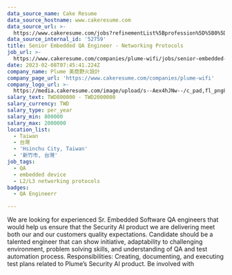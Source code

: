 ```yaml
---
data_source_name: Cake Resume
data_source_hostname: www.cakeresume.com
data_source_url: >-
  https://www.cakeresume.com/jobs?refinementList%5Bprofession%5D%5B0%5D=engineering_qa-engineer&refinementList%5Bsalary_currency%5D=TWD&range%5Bsalary_range%5D%5Bmin%5D=800096
data_source_internal_id: '52759'
title: Senior Embedded QA Engineer - Networking Protocols
job_url: >-
  https://www.cakeresume.com/companies/plume-wifi/jobs/senior-embedded-qa-engineer-networking-protocols
date: 2023-02-08T07:45:41.224Z
company_name: Plume 美商野火設計
company_page_url: 'https://www.cakeresume.com/companies/plume-wifi'
company_logo_url: >-
  https://media.cakeresume.com/image/upload/s--Aex4hJNw--/c_pad,fl_png8,h_200,w_200/v1651575028/ll5mohuzjlcovixjpgpp.png
salary_text: TWD800000 - TWD2000000
salary_currency: TWD
salary_type: per_year
salary_min: 800000
salary_max: 2000000
location_list:
  - Taiwan
  - 台灣
  - 'Hsinchu City, Taiwan'
  - '新竹市, 台灣'
job_tags:
  - QA
  - embedded device
  - L2/L3 networking protocols
badges:
  - QA Engineerr

---
```


We are looking for experienced Sr. Embedded Software QA engineers that would help us ensure that the Security AI product we are delivering meet both our and our customers quality expectations. Candidate should be a talented engineer that can show initiative, adaptability to challenging environment, problem solving skills, and understanding of QA and test automation process. Responsibilities: Creating, documenting, and executing test plans related to Plume’s Security AI product. Be involved with 